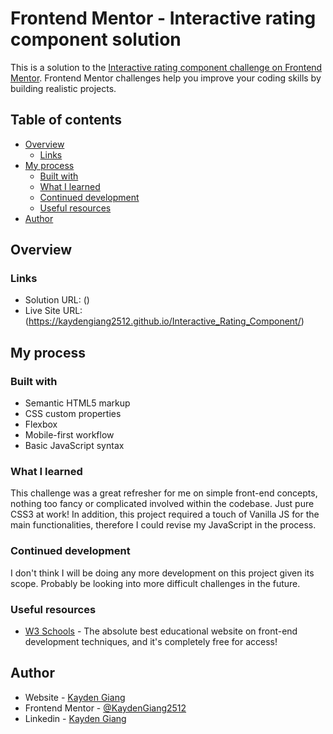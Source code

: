 # Frontend Mentor - Interactive rating component solution

This is a solution to the [Interactive rating component challenge on Frontend Mentor](https://www.frontendmentor.io/challenges/interactive-rating-component-koxpeBUmI). Frontend Mentor challenges help you improve your coding skills by building realistic projects. 

## Table of contents

- [Overview](#overview)
  - [Links](#links)
- [My process](#my-process)
  - [Built with](#built-with)
  - [What I learned](#what-i-learned)
  - [Continued development](#continued-development)
  - [Useful resources](#useful-resources)
- [Author](#author)

## Overview

### Links

- Solution URL: ()
- Live Site URL: (https://kaydengiang2512.github.io/Interactive_Rating_Component/)

## My process

### Built with

- Semantic HTML5 markup
- CSS custom properties
- Flexbox
- Mobile-first workflow
- Basic JavaScript syntax

### What I learned

This challenge was a great refresher for me on simple front-end concepts, nothing too fancy or complicated involved within the codebase. Just pure CSS3 at work! In addition, this project required a touch of Vanilla JS for the main functionalities, therefore I could revise my JavaScript in the process.

### Continued development

I don't think I will be doing any more development on this project given its scope. Probably be looking into more difficult challenges in the future.

### Useful resources

- [W3 Schools](https://www.w3schools.com/css/) - The absolute best educational website on front-end development techniques, and it's completely free for access!

## Author

- Website - [Kayden Giang](https://github.com/KaydenGiang2512)
- Frontend Mentor - [@KaydenGiang2512](https://www.frontendmentor.io/profile/KaydenGiang2512)
- Linkedin - [Kayden Giang](https://www.linkedin.com/in/nhatkhanhgiang2512/)
